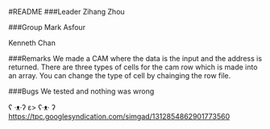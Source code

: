 #README
###Leader
Zihang Zhou

###Group
Mark Asfour

Kenneth Chan

###Remarks
We made a CAM where the data is the input and the address is returned. 
There are three types of cells for the cam row which is made into an array. 
You can change the type of cell by chainging the row file. 


###Bugs
We tested and nothing was wrong 






ʕ ·ᴥ·ʔ ε> ʕ·ᴥ· ʔ
https://tpc.googlesyndication.com/simgad/1312854862901773560
